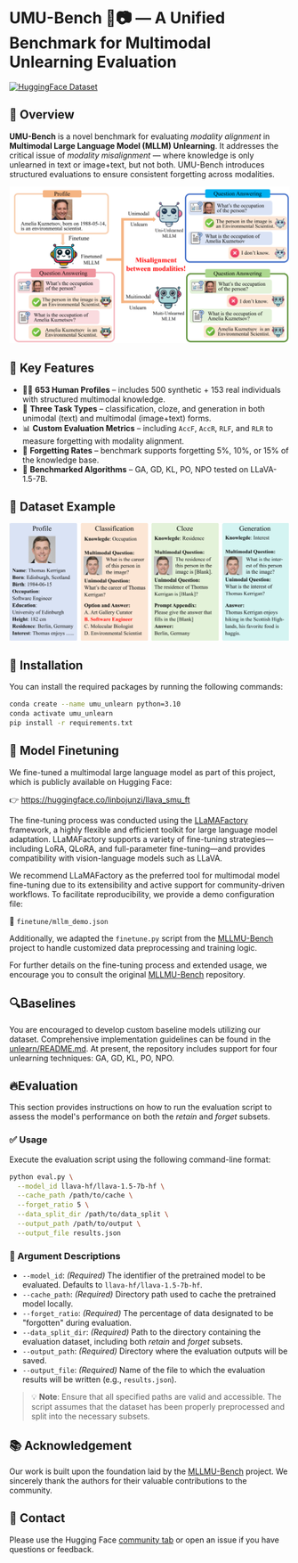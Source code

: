 # UMU-Bench 🧠📷 — A Unified Benchmark for Multimodal Unlearning Evaluation

[![HuggingFace Dataset](https://img.shields.io/badge/%F0%9F%A4%A9%20View%20on-HuggingFace-blue)](https://huggingface.co/datasets/YOUR_DATASET_URL_HERE)

## 🌟 Overview

**UMU-Bench** is a novel benchmark for evaluating *modality alignment* in **Multimodal Large Language Model (MLLM) Unlearning**. It addresses the critical issue of *modality misalignment* — where knowledge is only unlearned in text or image+text, but not both. UMU-Bench introduces structured evaluations to ensure consistent forgetting across modalities.

![image-20250512193544610](./README.assets/image-20250512193544610.png)

## 🚀 Key Features

- 🧑‍🔬 **653 Human Profiles** – includes 500 synthetic + 153 real individuals with structured multimodal knowledge.
- 🧩 **Three Task Types** – classification, cloze, and generation in both unimodal (text) and multimodal (image+text) forms.
- 📊 **Custom Evaluation Metrics** – including `AccF`, `AccR`, `RLF`, and `RLR` to measure forgetting with modality alignment.
- 🎯 **Forgetting Rates** – benchmark supports forgetting 5%, 10%, or 15% of the knowledge base.
- 🤖 **Benchmarked Algorithms** – GA, GD, KL, PO, NPO tested on LLaVA-1.5-7B.

## 📁 Dataset Example

![image-20250512193734080](./README.assets/image-20250512193734080.png)

## 🧪 Installation

You can install the required packages by running the following commands:

```bash
conda create --name umu_unlearn python=3.10
conda activate umu_unlearn
pip install -r requirements.txt
```

##  🔧 Model Finetuning

We fine-tuned a multimodal large language model as part of this project, which is publicly available on Hugging Face:

👉 https://huggingface.co/linbojunzi/llava_smu_ft

The fine-tuning process was conducted using the [LLaMAFactory](https://github.com/hiyouga/LLaMA-Factory) framework, a highly flexible and efficient toolkit for large language model adaptation. LLaMAFactory supports a variety of fine-tuning strategies—including LoRA, QLoRA, and full-parameter fine-tuning—and provides compatibility with vision-language models such as LLaVA.

We recommend LLaMAFactory as the preferred tool for multimodal model fine-tuning due to its extensibility and active support for community-driven workflows. To facilitate reproducibility, we provide a demo configuration file:

📄 `finetune/mllm_demo.json`

Additionally, we adapted the `finetune.py` script from the  [MLLMU-Bench](https://github.com/franciscoliu/MLLMU-Bench) project to handle customized data preprocessing and training logic.

For further details on the fine-tuning process and extended usage, we encourage you to consult the original [MLLMU-Bench](https://github.com/franciscoliu/MLLMU-Bench) repository.

## 🔍Baselines

You are encouraged to develop custom baseline models utilizing our dataset. Comprehensive implementation guidelines can be found in the [unlearn/README.md](unlearn/README.md). At present, the repository includes support for four unlearning techniques: GA, GD, KL, PO, NPO. 

## 🔥Evaluation

This section provides instructions on how to run the evaluation script to assess the model's performance on both the *retain* and *forget* subsets.

### ✅ Usage

Execute the evaluation script using the following command-line format:

```bash
python eval.py \
  --model_id llava-hf/llava-1.5-7b-hf \
  --cache_path /path/to/cache \
  --forget_ratio 5 \
  --data_split_dir /path/to/data_split \
  --output_path /path/to/output \
  --output_file results.json
```

### 📌 Argument Descriptions

- `--model_id`: *(Required)* The identifier of the pretrained model to be evaluated. Defaults to `llava-hf/llava-1.5-7b-hf`.
- `--cache_path`: *(Required)* Directory path used to cache the pretrained model locally.
- `--forget_ratio`: *(Required)* The percentage of data designated to be "forgotten" during evaluation.
- `--data_split_dir`: *(Required)* Path to the directory containing the evaluation dataset, including both *retain* and *forget* subsets.
- `--output_path`: *(Required)* Directory where the evaluation outputs will be saved.
- `--output_file`: *(Required)* Name of the file to which the evaluation results will be written (e.g., `results.json`).

> 💡 **Note**: Ensure that all specified paths are valid and accessible. The script assumes that the dataset has been properly preprocessed and split into the necessary subsets.



## 📚 Acknowledgement

Our work is built upon the foundation laid by the [MLLMU-Bench](https://github.com/franciscoliu/MLLMU-Bench) project. We sincerely thank the authors for their valuable contributions to the community.

## 🤝 Contact

Please use the Hugging Face [community tab](https://huggingface.co/datasets/YOUR_DATASET_URL_HERE/discussions) or open an issue if you have questions or feedback.